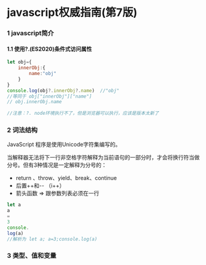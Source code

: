 # javascript权威指南(第7版)

### 1 javascript简介

#### 1.1 使用?.(ES2020)条件式访问属性

```js
let obj={
    innerObj:{
        name:"obj"
    }
}
console.log(obj?.innerObj?.name)  //"obj"
//等同于 obj["innerObj"]["name"] 
// obj.innerObj.name
            
//注意：?. node环境执行不了，但是浏览器可以执行，应该是版本太新了
```

### 2 词法结构

JavaScript 程序是使用Unicode字符集编写的。

当解释器无法将下一行非空格字符解释为当前语句的一部分时，才会将换行符当做分号。但有3种情况是一定解释为分号的：

* return 、throw、yield、break、continue
* 后置++和--  （i++）
* 箭头函数 => 跟参数列表必须在一行

```js
let a 
a
=
3
console.
log(a)
//解析为 let a; a=3;console.log(a)
```

### 3 类型、值和变量

